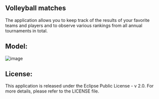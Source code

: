 Volleyball matches
------------------------------------------------------------------------------------------------------------------------------------------------------------------------------------------------------------------------
The application allows you to keep track of the results of your favorite teams and players and to observe various rankings from all annual tournaments in total.

Model:
------------------------------------------------------------------------------------------------------------------------------------------------------------------------------------------------------------------------

![image](https://github.com/NicoleNG18/volleyball-matches-dirigible/assets/105500638/8151aefa-9df0-41c6-a203-8172c179abbf)

License:
-----------------------------------------------------------------------------------------------------------------------------------------------------------------------------------------------------------------------
This application is released under the Eclipse Public License - v 2.0. For more details, please refer to the LICENSE file.

